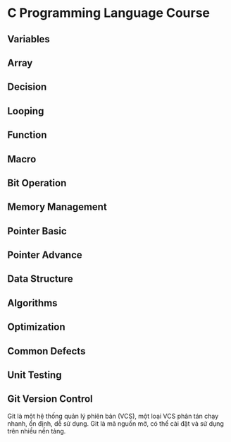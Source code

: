 # C Programming Language Course

## Variables

## Array

## Decision

## Looping

## Function

## Macro

## Bit Operation

## Memory Management

## Pointer Basic 

## Pointer Advance

## Data Structure

## Algorithms

## Optimization

## Common Defects

## Unit Testing

## Git Version Control
Git là một hệ thống quản lý phiên bản (VCS), một loại VCS phân tán chạy nhanh, ổn định, dễ sử dụng. Git là mã nguồn mở, có thể cài đặt và sử dụng trên nhiều nền tảng.
